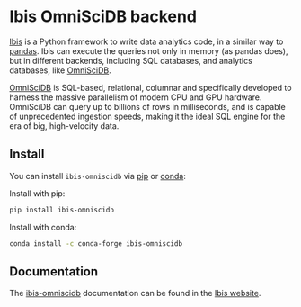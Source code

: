 # Ibis OmniSciDB backend

[Ibis](https://ibis-project.org/) is a Python framework to write data analytics
code, in a similar way to [pandas](https://pandas.pydata.org/). Ibis can
execute the queries not only in memory (as pandas does), but in different
backends, including SQL databases, and analytics databases, like
[OmniSciDB](https://www.omnisci.com/platform/omniscidb).


[OmniSciDB](https://www.omnisci.com/platform/omniscidb) is SQL-based,
relational, columnar and specifically developed to harness the massive
parallelism of modern CPU and GPU hardware. OmniSciDB can query up to billions
of rows in milliseconds, and is capable of unprecedented ingestion speeds,
making it the ideal SQL engine for the era of big, high-velocity data.

## Install

You can install `ibis-omniscidb` via [pip](https://pypi.org/) or
[conda](https://conda.io/):

Install with pip:

```sh
pip install ibis-omniscidb
```

Install with conda:

```sh
conda install -c conda-forge ibis-omniscidb
```

## Documentation

The [ibis-omniscidb](https://ibis-project.org/docs/backends/omnisci.html)
documentation can be found in the [Ibis website](https://ibis-project.org/).

